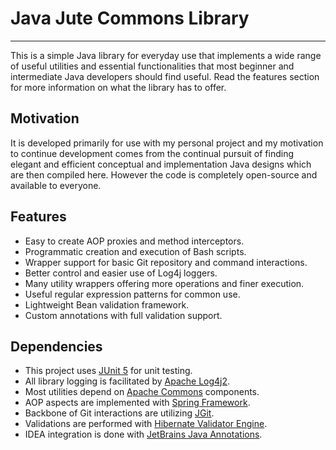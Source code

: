 # Java Jute Commons Library

---

This is a simple Java library for everyday use that implements a wide range of useful utilities and essential functionalities that most beginner and intermediate Java developers should find useful. Read the features section for more information on what the library has to offer.

## Motivation

It is developed primarily for use with my personal project and my motivation to continue development comes from the continual pursuit of finding elegant and efficient conceptual and implementation Java designs which are then compiled here. However the code is completely open-source and available to everyone.

## Features

- Easy to create AOP proxies and method interceptors.
- Programmatic creation and execution of Bash scripts.
- Wrapper support for basic Git repository and command interactions. 
- Better control and easier use of Log4j loggers.
- Many utility wrappers offering more operations and finer execution.
- Useful regular expression patterns for common use.
- Lightweight Bean validation framework.
- Custom annotations with full validation support.

## Dependencies

- This project uses [JUnit 5](https://junit.org/junit5/) for unit testing.
- All library logging is facilitated by [Apache Log4j2](https://logging.apache.org/log4j/2.x/).
- Most utilities depend on [Apache Commons](https://commons.apache.org/) components.
- AOP aspects are implemented with [Spring Framework](https://spring.io/).
- Backbone of Git interactions are utilizing [JGit](https://github.com/eclipse/jgit).
- Validations are performed with [Hibernate Validator Engine](http://hibernate.org/validator/). 
- IDEA integration is done with [JetBrains Java Annotations](https://mvnrepository.com/artifact/org.jetbrains/annotations).